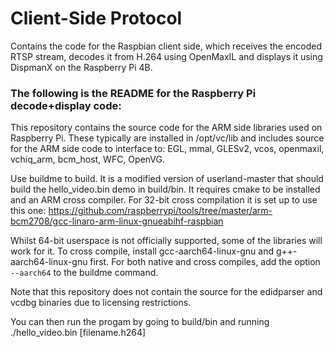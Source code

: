 # Client-Side Protocol

Contains the code for the Raspbian client side, which receives the encoded RTSP stream, decodes it from H.264 using OpenMaxIL and displays it using DispmanX on the Raspberry Pi 4B.

### The following is the README for the Raspberry Pi decode+display code:

This repository contains the source code for the ARM side libraries used on Raspberry Pi.
These typically are installed in /opt/vc/lib and includes source for the ARM side code to interface to:
EGL, mmal, GLESv2, vcos, openmaxil, vchiq_arm, bcm_host, WFC, OpenVG.

Use buildme to build. It is a modified version of userland-master that should build the hello_video.bin demo in build/bin. It requires cmake to be installed and an ARM cross compiler. For 32-bit cross compilation it is set up to use this one:
https://github.com/raspberrypi/tools/tree/master/arm-bcm2708/gcc-linaro-arm-linux-gnueabihf-raspbian

Whilst 64-bit userspace is not officially supported, some of the libraries will work for it. To cross compile, install gcc-aarch64-linux-gnu and g++-aarch64-linux-gnu first. For both native and cross compiles, add the option ```--aarch64``` to the buildme command.

Note that this repository does not contain the source for the edidparser and vcdbg binaries due to licensing restrictions.

You can then run the progam by going to build/bin and running ./hello_video.bin [filename.h264]
